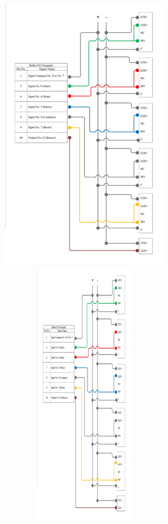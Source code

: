 ![IO Diagram](Assets/IO%20Diagram.jpg)
<p align="center">
  <img src="Assets/IO%20Diagram.jpg" alt="IO Diagram" height = "800" width="300">
</p>
